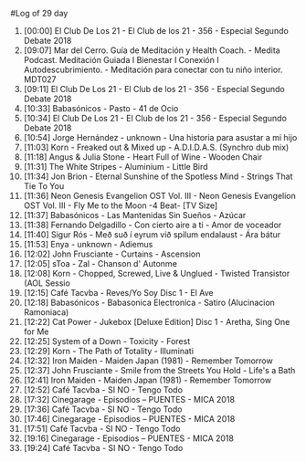 #Log of 29 day

1. [00:00] El Club De Los 21 - El Club de los 21 - 356 - Especial Segundo Debate 2018
1. [09:07] Mar del Cerro. Guía de Meditación y Health Coach. - Medita Podcast. Meditación Guiada I Bienestar I Conexión I Autodescubrimiento. - Meditación para conectar con tu niño interior. MDT027
1. [09:11] El Club De Los 21 - El Club de los 21 - 356 - Especial Segundo Debate 2018
1. [10:33] Babasónicos - Pasto - 41 de Ocio
1. [10:34] El Club De Los 21 - El Club de los 21 - 356 - Especial Segundo Debate 2018
1. [10:54] Jorge Hernández - unknown - Una historia para asustar a mi hijo
1. [11:03] Korn - Freaked out & Mixed up - A.D.I.D.A.S. (Synchro dub mix)
1. [11:18] Angus & Julia Stone - Heart Full of Wine - Wooden Chair
1. [11:31] The White Stripes - Aluminium - Little Bird
1. [11:34] Jon Brion - Eternal Sunshine of the Spotless Mind - Strings That Tie To You
1. [11:36] Neon Genesis Evangelion OST Vol. III - Neon Genesis Evangelion OST Vol. III - Fly Me to the Moon -4 Beat- [TV Size]
1. [11:37] Babasónicos - Las Mantenidas Sin Sueños - Azúcar
1. [11:38] Fernando Delgadillo - Con cierto aire a ti - Amor de voceador
1. [11:40] Sigur Rós - Með suð í eyrum við spilum endalaust - Ára bátur
1. [11:53] Enya - unknown - Adiemus
1. [12:02] John Frusciante - Curtains - Ascension
1. [12:05] sToa - Zal - Chanson d' Autonme
1. [12:08] Korn - Chopped, Screwed, Live & Unglued - Twisted Transistor (AOL Sessio
1. [12:15] Café Tacvba - Reves/Yo Soy Disc 1 - El Ave
1. [12:18] Babasónicos - Babasonica Electronica - Satiro (Alucinacion Ramoniaca)
1. [12:22] Cat Power - Jukebox [Deluxe Edition] Disc 1 - Aretha, Sing One for Me
1. [12:25] System of a Down - Toxicity - Forest
1. [12:29] Korn - The Path of Totality - Illuminati
1. [12:32] Iron Maiden - Maiden Japan (1981) - Remember Tomorrow
1. [12:37] John Frusciante - Smile from the Streets You Hold - Life's a Bath
1. [12:41] Iron Maiden - Maiden Japan (1981) - Remember Tomorrow
1. [12:52] Café Tacvba - SI NO - Tengo Todo
1. [17:32] Cinegarage - Episodios – PUENTES - MICA 2018
1. [17:36] Café Tacvba - SI NO - Tengo Todo
1. [17:46] Cinegarage - Episodios – PUENTES - MICA 2018
1. [17:51] Café Tacvba - SI NO - Tengo Todo
1. [19:16] Cinegarage - Episodios – PUENTES - MICA 2018
1. [19:24] Café Tacvba - SI NO - Tengo Todo
